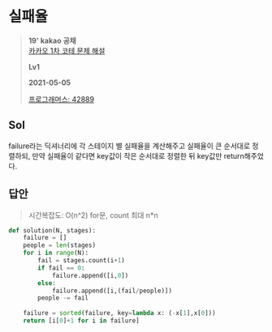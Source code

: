 # 실패율
> **19' kakao 공채**  
> [카카오 1차 코테 문제 해설](https://tech.kakao.com/2018/09/21/kakao-blind-recruitment-for2019-round-1/)
>
> **Lv1**
>
> **2021-05-05**
>
> [프로그래머스: 42889](https://programmers.co.kr/learn/courses/30/lessons/42889)

## Sol

failure라는 딕셔너리에 각 스테이지 별 실패율을 계산해주고 실패율이 큰 순서대로 정렬하되, 만약 실패율이 같다면 key값이 작은 순서대로 정렬한 뒤 key값만  return해주었다.


## 답안
> 시간복잡도: O(n^2) for문, count 최대 n*n
```python
def solution(N, stages):
    failure = []
    people = len(stages)
    for i in range(N):
        fail = stages.count(i+1)
        if fail == 0:
            failure.append([i,0])
        else:
            failure.append([i,(fail/people)])
        people -= fail        
    
    failure = sorted(failure, key=lambda x: (-x[1],x[0]))
    return [i[0]+1 for i in failure]
```